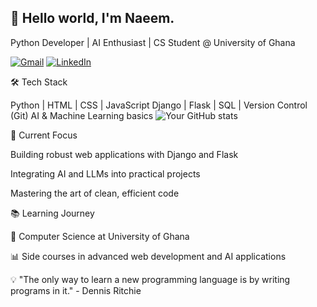 ## 👋 Hello world, I'm Naeem.
Python Developer | AI Enthusiast | CS Student @ University of Ghana


[![Gmail](https://img.shields.io/badge/Gmail-D14836?style=for-the-badge&logo=gmail&logoColor=white)](mailto:naeemabdulaziz202@gmail.com)
[![LinkedIn](https://img.shields.io/badge/LinkedIn-0077B5?style=for-the-badge&logo=linkedin&logoColor=white)](https://www.linkedin.com/in/naeem-abdul-aziz-3b719223a/)

<!--
**naeemAbdul-Aziz/naeemAbdul-Aziz** is a ✨ _special_ ✨ repository because its `README.md` (this file) appears on your GitHub profile.

Here are some ideas to get you started:
🚀 About Me
- 💻 Crafting code and building the future, one line at a time. 
- 🌱 Currenlty diving deep into Django and Data science.
- 🔍 Exploring the world of AI and LLMs and their applications.
- 🤔 I’m looking for help with ...
- 💬 Ask me about Python, LLMs and Data science.
- 📫 How to reach me: naeemabdulaziz202@gmail.com
- 😄 Him/He
- ⚡ Fun fact: When I'm not coding, you'll find me at the gym!
-->

🛠️ Tech Stack


Python | HTML | CSS | JavaScript
Django | Flask |
SQL | Version Control (Git)
AI & Machine Learning basics
![Your GitHub stats](https://github-readme-stats.vercel.app/api?username=naeemAbdul-Aziz&show_icons=true&theme=radical)

🔭 Current Focus

Building robust web applications with Django and Flask

Integrating AI and LLMs into practical projects

Mastering the art of clean, efficient code


📚 Learning Journey

🏫 Computer Science at University of Ghana 

📊 Side courses in advanced web development and AI applications


💡 "The only way to learn a new programming language is by writing programs in it." - Dennis Ritchie
